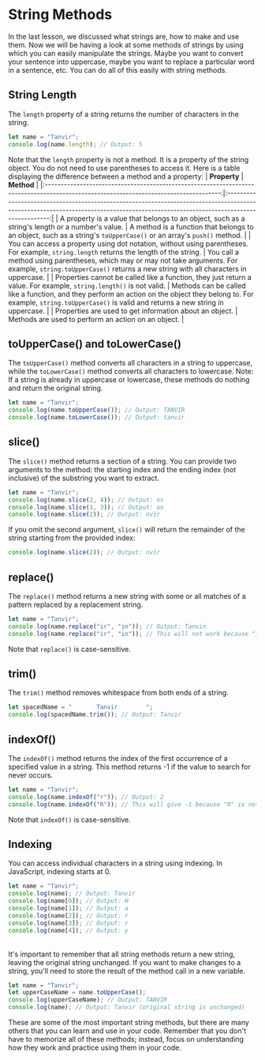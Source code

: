 # String Methods
In the last lesson, we discussed what strings are, how to make and use them. Now we will be having a look at some methods of strings by using which you can easily manipulate the strings. Maybe you want to convert your sentence into uppercase, maybe you want to replace a particular word in a sentence, etc. You can do all of this easily with string methods.

## String Length
The `length` property of a string returns the number of characters in the string.
```js
let name = "Tanvir";
console.log(name.length); // Output: 5
```
Note that the `length` property is not a method. It is a property of the string object. You do not need to use parentheses to access it. Here is a table displaying the difference between a method and a property:
| **Property**                                                                                                                          | **Method**                                                                                                                                                                        |
|:-------------------------------------------------------------------------------------------------------------------------------------:|:----------------------------------------------------------------------------------------------------------------------------------------------------------------------------------:|
| A property is a value that belongs to an object, such as a string's length or a number's value.                                       | A method is a function that belongs to an object, such as a string's `toUpperCase()` or an array's `push()` method.                                                                    |
| You can access a property using dot notation, without using parentheses. For example, `string.length` returns the length of the string. | You call a method using parentheses, which may or may not take arguments. For example, `string.toUpperCase()` returns a new string with all characters in uppercase.                 |
| Properties cannot be called like a function, they just return a value. For example, `string.length()` is not valid.                     | Methods can be called like a function, and they perform an action on the object they belong to. For example, `string.toUpperCase()` is valid and returns a new string in uppercase.  |
| Properties are used to get information about an object.                                                                               | Methods are used to perform an action on an object.                                                                                                                                |


## toUpperCase() and toLowerCase()
The `toUpperCase()` method converts all characters in a string to uppercase, while the `toLowerCase()` method converts all characters to lowercase.
Note: If a string is already in uppercase or lowercase, these methods do nothing and return the original string.
```js
let name = "Tanvir";
console.log(name.toUpperCase()); // Output: TANVIR
console.log(name.toLowerCase()); // Output: tanvir
```
## slice()
The `slice()` method returns a section of a string. You can provide two arguments to the method: the starting index and the ending index (not inclusive) of the substring you want to extract.
```js
let name = "Tanvir";
console.log(name.slice(2, 4)); // Output: nv
console.log(name.slice(1, 3)); // Output: an
console.log(name.slice(2)); // Output: nvir
```
If you omit the second argument, `slice()` will return the remainder of the string starting from the provided index:
```js
console.log(name.slice(2)); // Output: nvir
```
## replace()
The `replace()` method returns a new string with some or all matches of a pattern replaced by a replacement string.
```js
let name = "Tanvir";
console.log(name.replace("ir", "in")); // Output: Tanvin
console.log(name.replace("ir", "in")); // This will not work because "ir" is not present in the string
```
Note that `replace()` is case-sensitive.

## trim()
The `trim()` method removes whitespace from both ends of a string.
```js
let spacedName = "       Tanvir        ";
console.log(spacedName.trim()); // Output: Tanvir
```
## indexOf()
The `indexOf()` method returns the index of the first occurrence of a specified value in a string. This method returns -1 if the value to search for never occurs.
```js
let name = "Tanvir";
console.log(name.indexOf("r")); // Output: 2
console.log(name.indexOf("R")); // This will give -1 because "R" is not present in the string
```
Note that `indexOf()` is case-sensitive.

## Indexing
You can access individual characters in a string using indexing. In JavaScript, indexing starts at 0.
```js
let name = "Tanvir";
console.log(name); // Output: Tanvir
console.log(name[0]); // Output: H
console.log(name[1]); // Output: a
console.log(name[2]); // Output: r
console.log(name[3]); // Output: r
console.log(name[4]); // Output: y
```
</br>
It's important to remember that all string methods return a new string, leaving the original string unchanged. If you want to make changes to a string, you'll need to store the result of the method call in a new variable.

```js
let name = "Tanvir";
let upperCaseName = name.toUpperCase();
console.log(upperCaseName); // Output: TANVIR
console.log(name); // Output: Tanvir (original string is unchanged)
```
These are some of the most important string methods, but there are many others that you can learn and use in your code. Remember that you don't have to memorize all of these methods; instead, focus on understanding how they work and practice using them in your code.